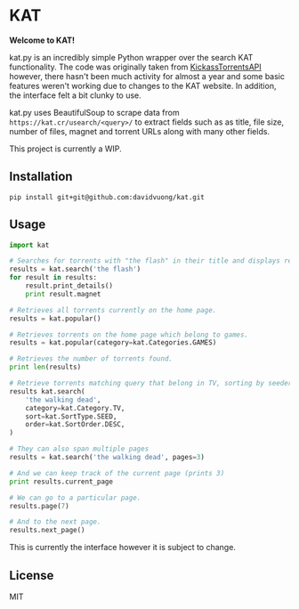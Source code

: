 # KAT

**Welcome to KAT!**

kat.py is an incredibly simple Python wrapper over the search KAT functionality. The code was originally taken from [KickassTorrentsAPI](https://github.com/stephan-mclean/KickassTorrentsAPI) however, there hasn't been much activity for almost a year and some basic features weren't working due to changes to the KAT website. In addition, the interface felt a bit clunky to use.

kat.py uses BeautifulSoup to scrape data from `https://kat.cr/usearch/<query>/` to extract fields such as as title, file size, number of files, magnet and torrent URLs along with many other fields.

This project is currently a WIP.

## Installation

```
pip install git+git@github.com:davidvuong/kat.git
```

## Usage

```python
import kat

# Searches for torrents with "the flash" in their title and displays results.
results = kat.search('the flash')
for result in results:
    result.print_details()
    print result.magnet

# Retrieves all torrents currently on the home page.
results = kat.popular()

# Retrieves torrents on the home page which belong to games.
results = kat.popular(category=kat.Categories.GAMES)

# Retrieves the number of torrents found.
print len(results)

# Retrieve torrents matching query that belong in TV, sorting by seeders in desc.
results kat.search(
    'the walking dead',
    category=kat.Category.TV,
    sort=kat.SortType.SEED,
    order=kat.SortOrder.DESC,
)

# They can also span multiple pages
results = kat.search('the walking dead', pages=3)

# And we can keep track of the current page (prints 3)
print results.current_page

# We can go to a particular page.
results.page(7)

# And to the next page.
results.next_page()
```

This is currently the interface however it is subject to change.

## License

MIT

